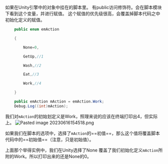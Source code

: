 如果在Unity引擎中的对象中挂在的脚本里。
有public访问修饰符。会在脚本模块下看到这个变量，并进行赋值。
这个赋值的优先级很高，会覆盖掉脚本代码之中初始化定义的赋值。
~~~C#
    public enum emAction

    {

        None=0,

        GetUp,//1

        Wash,//2

        Eat,//3

        Work,//4

    }

    public emAction mAction = emAction.Work;
    Debug.Log((int)mAction);
~~~
我们对`mAction`的初始划定义是Work，照理来说的应该在终端打印出4，但实际上。
![Pasted image 20230616154518.png](https://cenyi-picture-1317709115.cos.ap-shanghai.myqcloud.com/picture/202306230139957.png)


如果我们在脚本的选项中，选择了`mAction`的==初值==，那么这个值将覆盖脚本代码中的==初始值==（注意，只是初始值）。

上面那个举得实例中，我们在Unity选择了None 覆盖了我们初始化定义`mAction`所附的Work。所以打印出来的还是None的0。